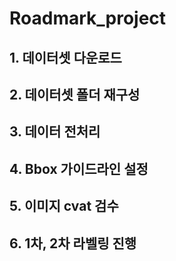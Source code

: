 # Roadmark_project

## 1. 데이터셋 다운로드

## 2. 데이터셋 폴더 재구성

## 3. 데이터 전처리

## 4. Bbox 가이드라인 설정

## 5. 이미지 cvat 검수

## 6. 1차, 2차 라벨링 진행
